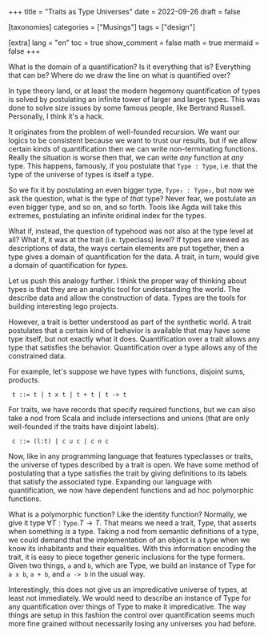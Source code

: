+++
title = "Traits as Type Universes"
date = 2022-09-26
draft = false

[taxonomies]
categories = ["Musings"]
tags = ["design"]

[extra]
lang = "en"
toc = true
show_comment = false
math = true
mermaid = false
+++

What is the domain of a quantification?
Is it everything that is?
Everything that can be?
Where do we draw the line on what is quantified over?

<!-- more -->

In type theory land, or at least the modern hegemony quantification of types is solved by postulating an infinite tower of larger and larger types.
This was done to solve size issues by some famous people, like Bertrand Russell.
Personally, I think it's a hack.

It originates from the problem of well-founded recursion.
We want our logics to be consistent because we want to trust our results, but if we allow certain kinds of quantification then we can write non-terminating functions.
Really the situation is worse then that, we can write _any_ function at _any_ type.
This happens, famously, if you postulate that `Type : Type`, i.e. that the type of the universe of types is itself a type.

So we fix it by postulating an even bigger type, `Type₁ : Type₂`, but now we ask the question, what is the type of _that_ type?
Never fear, we postulate an even bigger type, and so on, and so forth.
Tools like Agda will take this extremes, postulating an infinite oridinal index for the types.

What if, instead, the question of typehood was not also at the type level at all?
What if, it was at the trait (i.e. typeclass) level?
If types are viewed as descriptions of data, the ways certain elements are put together, then a type gives a domain of quantification for the data.
A trait, in turn, would give a domain of quantification for _types_.

Let us push this analogy further.
I think the proper way of thinking about types is that they are an analytic tool for understanding the world.
The describe data and allow the construction of data.
Types are the tools for building interesting lego projects.

However, a trait is better understood as part of the synthetic world.
A trait postulates that a certain kind of behavior is available that may have some type itself, but not exactly what it does.
Quantification over a trait allows any type that satisfies the behavior.
Quantification over a type allows any of the constrained data.

For example, let's suppose we have types with functions, disjoint sums, products.

` t ::= t | t x t | t + t | t -> t`

For traits, we have records that specify required functions, but we can also take a nod from Scala and include intersections and unions (that are only well-founded if the traits have disjoint labels).

` c ::= (l:t) | c ∪ c | c ∩ c`

Now, like in any programming language that features typeclasses or traits, the universe of types described by a trait is open.
We have some method of postulating that a type satisfies the trait by giving definitions to its labels that satisfy the associated type.
Expanding our language with quantification, we now have dependent functions and ad hoc polymorphic functions.

What is a polymorphic function? Like the identity function?
Normally, we give it type $\forall T : \texttt{Type}. T \to T$.
That means we need a trait, Type, that asserts when something _is_ a type.
Taking a nod from semantic definitions of a type, we could demand that the implementation of an object is a type when we know its inhabitants and their equalities.
With this information encoding the trait, it is easy to piece together generic inclusions for the type formers.
Given two things, `a` and `b`, which are Type, we build an instance of Type for `a x b`, `a + b`, and `a -> b` in the usual way.

Interestingly, this does not give us an impredicative universe of types, at least not immediately.
We would need to describe an instance of Type for any quantification over things of Type to make it impredicative.
The way things are setup in this fashion the control over quantification seems much more fine grained without necessarily losing any universes you had before.

